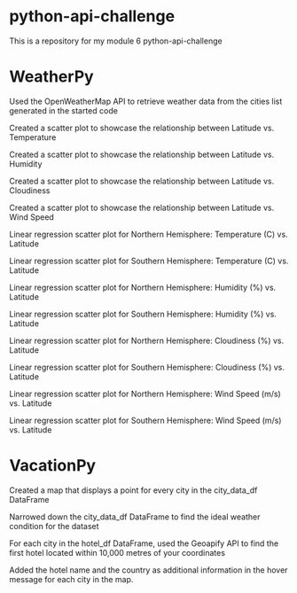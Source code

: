 # python-api-challenge
This is a repository for my module 6 python-api-challenge
# WeatherPy
Used the OpenWeatherMap API to retrieve weather data from the cities list generated in the started code 

Created a scatter plot to showcase the relationship between Latitude vs. Temperature 

Created a scatter plot to showcase the relationship between Latitude vs. Humidity 

Created a scatter plot to showcase the relationship between Latitude vs. Cloudiness 

Created a scatter plot to showcase the relationship between Latitude vs. Wind Speed 

Linear regression scatter plot for Northern Hemisphere: Temperature (C) vs. Latitude 

Linear regression scatter plot for Southern Hemisphere: Temperature (C) vs. Latitude 

Linear regression scatter plot for Northern Hemisphere: Humidity (%) vs. Latitude 

Linear regression scatter plot for Southern Hemisphere: Humidity (%) vs. Latitude 

Linear regression scatter plot for Northern Hemisphere: Cloudiness (%) vs. Latitude 

Linear regression scatter plot for Southern Hemisphere: Cloudiness (%) vs. Latitude 

Linear regression scatter plot for Northern Hemisphere: Wind Speed (m/s) vs. Latitude 

Linear regression scatter plot for Southern Hemisphere: Wind Speed (m/s) vs. Latitude 
# VacationPy
Created a map that displays a point for every city in the city_data_df DataFrame 

Narrowed down the city_data_df DataFrame to find the ideal weather condition for the dataset 

For each city in the hotel_df DataFrame, used the Geoapify API to find the first hotel located within 10,000 metres of your coordinates

Added the hotel name and the country as additional information in the hover message for each city in the map.
